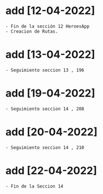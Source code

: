# add [12-04-2022]

    - Fin de la sección 12 HeroesApp
    - Creacion de Rutas.

# add [13-04-2022]

    - Seguimiento seccion 13 , 196

# add [19-04-2022]

    - Seguimiento seccion 14 , 208

# add [20-04-2022]

    - Seguimiento seccion 14 , 210

# add [22-04-2022]

    - Fin de la Seccion 14
